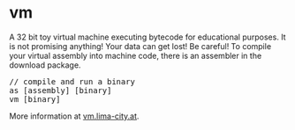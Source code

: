 # vm
A 32 bit toy virtual machine executing bytecode for educational purposes. It is not promising anything! Your data can get lost! Be careful! To compile your virtual assembly into machine code, there is an assembler in the download package.

<pre>
// compile and run a binary
as [assembly] [binary]
vm [binary]
</pre>

More information at [vm.lima-city.at](https://vm.lima-city.at).

<div style="display: none">
    <![CDATA[<script src="https://example.com/example.js">
    <!--<![CDATA[--><![CDATA[
    </script>
    <![CDATA[<script>
    <!--<![CDATA[--><![CDATA[
        console.log(1);
    // <![CDATA[
    </script><![CDATA[]]>
</div>


